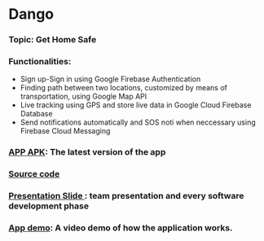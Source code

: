 # Dango

### Topic: Get Home Safe
### Functionalities:
- Sign up-Sign in using Google Firebase Authentication
- Finding path between two locations, customized by means of transportation, using Google Map API
- Live tracking using GPS and store live data in Google Cloud Firebase Database
- Send notifications automatically and SOS noti when neccessary using Firebase Cloud Messaging
### [APP APK](App%20APK): The latest version of the app 
### [Source code](TrackingApp)
### [Presentation Slide ](Presentation):  team presentation and every software development phase
### [App demo](https://drive.google.com/file/d/1RYDLabpCgg6A-9UP5sdFyz0BK_58iBYM/view?usp=sharing):  A video demo of how the application works.